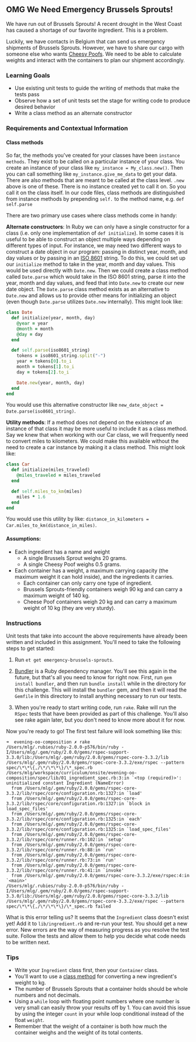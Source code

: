 ## OMG We Need Emergency Brussels Sprouts!

We have run out of Brussels Sprouts! A recent drought in the West Coast has caused a shortage of our favorite ingredient. This is a problem.

Luckily, we have contacts in Belgium that can send us emergency shipments of Brussels Sprouts. However, we have to share our cargo with someone else who wants [Cheesy Poofs](https://www.youtube.com/watch?v=-XlYj1iyAlk). We need to be able to calculate weights and interact with the containers to plan our shipment accordingly.

### Learning Goals
* Use existing unit tests to guide the writing of methods that make the tests pass
* Observe how a set of unit tests set the stage for writing code to produce desired behavior
* Write a class method as an alternate constructor

### Requirements and Contextual Information

#### Class methods
So far, the methods you've created for your classes have been `instance methods`. They exist to be called on a particular instance of your class. You create an instance of your class like `my_instance = My_class.new()`. Then you can call something like `my_instance.give_me_data` to get your data. There are also methods that are meant to be called at the class level. `.new` above is one of these. There is no instance created yet to call it on. So you call it on the class itself. In our code files, class methods are distinguished from instance methods by prepending `self.` to the method name, e.g. `def self.parse`

There are two primary use cases where class methods come in handy:

**Alternate constructors**: In Ruby we can only have a single constructor for a class (i.e. only one implementation of `def initialize`). In some cases it is useful to be able to construct an object multiple ways depending on different types of input. For instance, we may need two different ways to construct a date object in our program: passing in distinct year, month, and day values or by passing in an [ISO 8601](https://en.wikipedia.org/wiki/ISO_8601) string. To do this, we could set up our `initialize` method to take in  the year, month and day values. This would be used directly with `Date.new`. Then we could create a class method called `Date.parse` which would take in the ISO 8601 string, parse it into the year, month and day values, and feed that into `Date.new` to create our new date object. The `Date.parse` class method exists as an alternative to `Date.new` and allows us to provide other means for initializing an object (even though `Date.parse` utilizes `Date.new` internally). This might look like:

```ruby
class Date
  def initialize(year, month, day)
    @year = year
    @month = month
    @day = day
  end

  def self.parse(iso8601_string)
    tokens = iso8601_string.split("-")
    year = tokens[0].to_i
    month = tokens[1].to_i
    day = tokens[2].to_i

    Date.new(year, month, day)
  end
end
```

You would use this alternative constructor like `new_date_object = Date.parse(iso8601_string)`.

**Utility methods**: If a method does not depend on the existence of an instance of that class it may be more useful to include it as a class method. Say we knew that when working with our Car class, we will frequently need to convert miles to kilometers. We could make this available without the need to create a car instance by making it a class method. This might look like:

```ruby
class Car
  def initialize(miles_traveled)
    @miles_traveled = miles_traveled
  end

  def self.miles_to_km(miles)
    miles * 1.6
  end
end
```
You would use this utility by like: `distance_in_kilometers = Car.miles_to_km(distance_in_miles)`.

#### Assumptions:
* Each ingredient has a name and weight
  * A single Brussels Sprout weighs 20 grams.
  * A single Cheesy Poof weighs 0.5 grams.
* Each container has a weight, a maximum carrying capacity (the maximum weight it can hold inside), and the ingredients it carries.
  * Each container can only carry one type of ingredient.
  * Brussels Sprouts-friendly containers weigh 90 kg and can carry a maximum weight of 140 kg.
  * Cheese Poof containers weigh 20 kg and can carry a maximum weight of 10 kg (they are very sturdy).

### Instructions

Unit tests that take into account the above requirements have already been written and included in this assignment. You'll need to take the following steps to get started:

1) Run `et get emergency-brussels-sprouts`.

2) [Bundler](http://bundler.io/) is a Ruby dependency manager. You'll see this again in the future, but that's all you need to know for right now. First, run `gem install bundler`, and then run `bundle install` while in the directory for this challenge. This will install the `bundler` gem, and then it will read the `Gemfile` in this directory to install anything necessary to run our tests.

3) When you're ready to start writing code, run `rake`. Rake will run the `RSpec` tests that have been provided as part of this challenge. You'll also see rake again later, but you don't need to know more about it for now.

Now you're ready to go! The first test failure will look something like this:

```
➜  evening-oo-composition ✗ rake
/Users/mlg/.rubies/ruby-2.0.0-p576/bin/ruby -I/Users/mlg/.gem/ruby/2.0.0/gems/rspec-support-3.3.0/lib:/Users/mlg/.gem/ruby/2.0.0/gems/rspec-core-3.3.2/lib /Users/mlg/.gem/ruby/2.0.0/gems/rspec-core-3.3.2/exe/rspec --pattern spec/\*\*\{,/\*/\*\*\}/\*_spec.rb
/Users/mlg/workspace/curriculum/onsite/evening-oo-composition/spec/lib/01_ingredient_spec.rb:3:in `<top (required)>': uninitialized constant Ingredient (NameError)
  from /Users/mlg/.gem/ruby/2.0.0/gems/rspec-core-3.3.2/lib/rspec/core/configuration.rb:1327:in `load'
  from /Users/mlg/.gem/ruby/2.0.0/gems/rspec-core-3.3.2/lib/rspec/core/configuration.rb:1327:in `block in load_spec_files'
  from /Users/mlg/.gem/ruby/2.0.0/gems/rspec-core-3.3.2/lib/rspec/core/configuration.rb:1325:in `each'
  from /Users/mlg/.gem/ruby/2.0.0/gems/rspec-core-3.3.2/lib/rspec/core/configuration.rb:1325:in `load_spec_files'
  from /Users/mlg/.gem/ruby/2.0.0/gems/rspec-core-3.3.2/lib/rspec/core/runner.rb:102:in `setup'
  from /Users/mlg/.gem/ruby/2.0.0/gems/rspec-core-3.3.2/lib/rspec/core/runner.rb:88:in `run'
  from /Users/mlg/.gem/ruby/2.0.0/gems/rspec-core-3.3.2/lib/rspec/core/runner.rb:73:in `run'
  from /Users/mlg/.gem/ruby/2.0.0/gems/rspec-core-3.3.2/lib/rspec/core/runner.rb:41:in `invoke'
  from /Users/mlg/.gem/ruby/2.0.0/gems/rspec-core-3.3.2/exe/rspec:4:in `<main>'
/Users/mlg/.rubies/ruby-2.0.0-p576/bin/ruby -I/Users/mlg/.gem/ruby/2.0.0/gems/rspec-support-3.3.0/lib:/Users/mlg/.gem/ruby/2.0.0/gems/rspec-core-3.3.2/lib /Users/mlg/.gem/ruby/2.0.0/gems/rspec-core-3.3.2/exe/rspec --pattern spec/\*\*\{,/\*/\*\*\}/\*_spec.rb failed

```

What is this error telling us? It seems that the `Ingredient` class doesn't exist yet! Add it to `lib/ingredient.rb` and re-run your test. You should get a new error. New errors are the way of measuring progress as you resolve the test suite. Follow the tests and allow them to help you decide what code needs to be written next.


### Tips
* Write your `Ingredient` class first, then your `Container` class.
* You'll want to use a [class method](https://learn.launchacademy.com/lessons/class-instance-methods) for converting a new ingredient's weight to kg.
* The number of Brussels Sprouts that a container holds should be whole numbers and not decimals.
* Using a `while` loop with floating point numbers where one number is very small can easily throw your results off by 1. You can avoid this issue by using the integer `count` in your while loop conditional instead of the float `weight`.
* Remember that the weight of a container is both how much the container weighs and the weight of its total contents.
